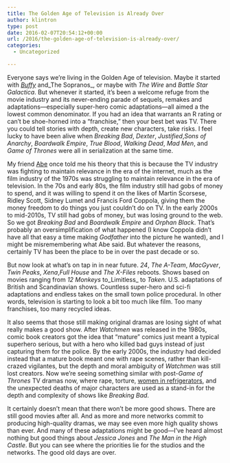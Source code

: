 ```yaml
---
title: The Golden Age of Television is Already Over
author: klintron
type: post
date: 2016-02-07T20:54:12+00:00
url: /2016/the-golden-age-of-television-is-already-over/
categories:
  - Uncategorized

---
```

Everyone says we’re living in the Golden Age of television. Maybe it started with [_Buffy_][1] and_The Sopranos_, or maybe with _The Wire_ and _Battle Star Galactica_. But whenever it started, it’s been a welcome refuge from the movie industry and its never-ending parade of sequels, remakes and adaptations—especially super-hero comic adaptations—all aimed a the lowest common denominator. If you had an idea that warrants an R rating or can’t be shoe-horned into a “franchise,” then your best bet was TV. There you could tell stories with depth, create new characters, take risks. I feel lucky to have been alive when _Breaking Bad_, _Dexter_, _Justified_,_Sons of Anarchy_, _Boardwalk Empire_, _True Blood_, _Walking Dead_, _Mad Men_, and _Game of Thrones_ were all in serialization at the same time.

My friend [Abe][2] once told me his theory that this is because the TV industry was fighting to maintain relevance in the era of the internet, much as the film industry of the 1970s was struggling to maintain relevance in the era of television. In the 70s and early 80s, the film industry still had gobs of money to spend, and it was willing to spend it on the likes of Martin Scorsese, Ridley Scott, Sidney Lumet and Francis Ford Coppola, giving them the money freedom to do things you just couldn’t do on TV. In the early 2000s to mid-2010s, TV still had gobs of money, but was losing ground to the web. So we got _Breaking Bad_ and _Boardwalk Empire_ and _Orphan Black_. That&#8217;s probably an oversimplification of what happened (I know Coppola didn&#8217;t have all that easy a time making _Godfather_ into the picture he wanted), and I might be misremembering what Abe said. But whatever the reasons, certainly TV has been the place to be in over the past decade or so.

But now look at what’s on tap in in near future. _24_, _The A-Team_, _MacGyver_, _Twin Peaks_, _Xena_,_Full House_ and _The X-Files_ reboots. Shows based on movies ranging from _12 Monkeys_ to_Limitless_ to _Taken_. U.S. adaptations of British and Scandinavian shows. Countless super-hero and sci-fi adaptations and endless takes on the small town police procedural. In other words, television is starting to look a bit too much like film. Too many franchises, too many recycled ideas.

It also seems that those still making original dramas are losing sight of what really makes a good show. After _Watchmen_ was released in the 1980s, comic book creators got the idea that “mature” comics just meant a typical superhero serious, but with a hero who killed bad guys instead of just capturing them for the police. By the early 2000s, the industry had decided instead that a mature book meant one with rape scenes, rather than kill-crazed vigilantes, but the depth and moral ambiguity of _Watchmen_ was still lost creators. Now we’re seeing something similar with post-_Game of Thrones_ TV dramas now, where rape, torture, [women in refrigerators][3], and the unexpected deaths of major characters are used as a stand-in for the depth and complexity of shows like _Breaking Bad_.

It certainly doesn’t mean that there won’t be more good shows. There are still good movies after all. And as more and more networks commit to producing high-quality dramas, we may see even more high quality shows than ever. And many of these adaptations might be good—I’ve heard almost nothing but good things about _Jessica Jones_ and _The Man in the High Castle_. But you can see where the priorities lie for the studios and the networks. The good old days are over.

 [1]: http://www.popmatters.com/post/117637-when-tv-became-art-what-we-owe-to-buffy/
 [2]: https://twitter.com/abe1x
 [3]: http://lby3.com/wir/